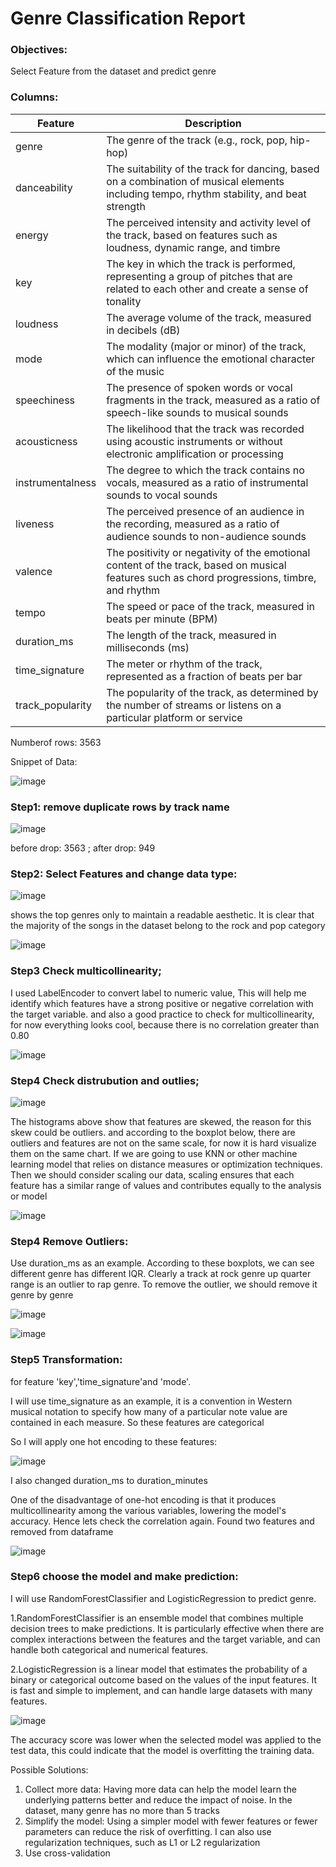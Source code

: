 # Genre Classification Report

### Objectives:

Select Feature from the dataset and predict genre


### Columns:
| Feature | Description |
| --- | --- |
| genre | The genre of the track (e.g., rock, pop, hip-hop) |
| danceability | The suitability of the track for dancing, based on a combination of musical elements including tempo, rhythm stability, and beat strength |
| energy | The perceived intensity and activity level of the track, based on features such as loudness, dynamic range, and timbre |
| key | The key in which the track is performed, representing a group of pitches that are related to each other and create a sense of tonality |
| loudness | The average volume of the track, measured in decibels (dB) |
| mode | The modality (major or minor) of the track, which can influence the emotional character of the music |
| speechiness | The presence of spoken words or vocal fragments in the track, measured as a ratio of speech-like sounds to musical sounds |
| acousticness | The likelihood that the track was recorded using acoustic instruments or without electronic amplification or processing |
| instrumentalness | The degree to which the track contains no vocals, measured as a ratio of instrumental sounds to vocal sounds |
| liveness | The perceived presence of an audience in the recording, measured as a ratio of audience sounds to non-audience sounds |
| valence | The positivity or negativity of the emotional content of the track, based on musical features such as chord progressions, timbre, and rhythm |
| tempo | The speed or pace of the track, measured in beats per minute (BPM) |
| duration_ms | The length of the track, measured in milliseconds (ms) |
| time_signature | The meter or rhythm of the track, represented as a fraction of beats per bar |
| track_popularity | The popularity of the track, as determined by the number of streams or listens on a particular platform or service |

Numberof rows: 3563

Snippet of Data:

![image](https://user-images.githubusercontent.com/93886913/230718076-c6162ab0-5ba5-44aa-8b9b-888a83ba37f7.png)

### Step1: remove duplicate rows by track name

![image](https://user-images.githubusercontent.com/93886913/230718243-3666eace-501b-4e0d-8684-16b298c5b896.png)

before drop:  3563 ; 
after drop:  949

### Step2: Select Features and change data type:

![image](https://user-images.githubusercontent.com/93886913/230718301-6f517849-5687-4dcb-9f81-512c16d1108d.png)

 shows the top genres only to maintain a readable aesthetic. It is clear that the majority of the songs in the dataset belong to the rock and pop category
 
 ![image](https://user-images.githubusercontent.com/93886913/230718345-f47561a8-baff-437e-b350-f123a545da2c.png)

### Step3 Check multicollinearity;

I used LabelEncoder to convert label to numeric value,  This will help me identify which features have a strong positive or negative correlation with the target variable. and also a good practice to check for multicollinearity, for now everything looks cool, because there is no correlation greater than 0.80

![image](https://user-images.githubusercontent.com/93886913/230718401-df3c2da0-2f3b-4620-ab6c-8571d8dd89ee.png)

### Step4 Check distrubution and outlies;

![image](https://user-images.githubusercontent.com/93886913/230718431-4753ded1-0403-4dae-a645-d3f2a41b1977.png)

The histograms above show that features are skewed, the reason for this skew could be outliers. and according to the boxplot below, there are outliers and features are not on the same scale, for now it is hard visualize them on the same chart. If we are going to use KNN or other machine learning model that relies on distance measures or optimization techniques. Then we should consider scaling our data, scaling ensures that each feature has a similar range of values and contributes equally to the analysis or model

![image](https://user-images.githubusercontent.com/93886913/230718492-dad83305-bb0f-4e6c-92ee-c1eae36b6fdd.png)

### Step4 Remove Outliers:

Use duration_ms as an example. According to these boxplots, we can see different genre has different IQR. Clearly a track at rock genre up quarter range is an outlier to rap genre. To remove the outlier, we should remove it genre by genre 

![image](https://user-images.githubusercontent.com/93886913/230720005-847b96b6-a532-4065-94c5-719d0bc99ee0.png)

![image](https://user-images.githubusercontent.com/93886913/230720172-278a250c-d02e-488d-8a69-0f659b75ce43.png)

### Step5 Transformation:

for feature 'key','time_signature'and 'mode'.

I will use time_signature as an example,  it is a convention in Western musical notation to specify how many of a particular note value are contained in each measure. So these features are categorical 

So I will apply one hot encoding to these features:

![image](https://user-images.githubusercontent.com/93886913/230720224-dcac6960-9cc7-4999-aaf5-61160ea0fe75.png)

I also changed duration_ms to duration_minutes

One of the disadvantage of one-hot encoding is that it produces multicollinearity among the various variables, lowering the model's accuracy. Hence lets check the correlation again. Found two features and removed from dataframe

![image](https://user-images.githubusercontent.com/93886913/230720268-4bec68dd-7da3-4fbb-86a8-f5400a337af6.png)

### Step6 choose the model and make prediction:

I will use RandomForestClassifier and LogisticRegression to predict genre.

1.RandomForestClassifier is an ensemble model that combines multiple decision trees to make predictions. It is particularly effective when there are complex interactions between the features and the target variable, and can handle both categorical and numerical features. 

2.LogisticRegression is a linear model that estimates the probability of a binary or categorical outcome based on the values of the input features. It is fast and simple to implement, and can handle large datasets with many features. 

![image](https://user-images.githubusercontent.com/93886913/230721295-0b07d450-7e6d-4bf7-8b2a-34886adc3a62.png)

The accuracy score was lower when the selected model was applied to the test data,  this could indicate that the model is overfitting the training data.

Possible Solutions:

1. Collect more data: Having more data can help the model learn the underlying patterns better and reduce the impact of noise. In the dataset, many genre has no more than 5 tracks
2. Simplify the model: Using a simpler model with fewer features or fewer parameters can reduce the risk of overfitting. I can also use regularization techniques, such as L1 or L2 regularization
3. Use cross-validation

